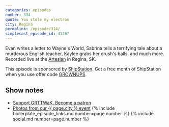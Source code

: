 ```yaml
---
categories: episodes
number: 314
quote: You stole my electron
city: Regina
permalink: /episode/314/
simplecast_episode_id: 41287
---
```


Evan writes a letter to Wayne's World, Sabrina tells a terrifying tale about a murderous English teacher, Kaylee grabs her crush's balls, and much more. Recorded live at the [Artesian](http://www.artesianon13th.ca/) in Regina, SK.

This episode is sponsored by [ShipStation](https://www.shipstation.com/step1/?coupon=grownups&utm_campaign=podcasts-promo-q2-2016&utm_medium=podcast-ad-jun-2016&utm_source=grownups-read-things-they-wrote-as-kids&ref=grownups_podcast). Get a free month of ShipStation when you use offer code [GROWNUPS](https://www.shipstation.com/step1/?coupon=grownups&utm_campaign=podcasts-promo-q2-2016&utm_medium=podcast-ad-jun-2016&utm_source=grownups-read-things-they-wrote-as-kids&ref=grownups_podcast).

## Show notes
- [Support GRTTWaK. Become a patron](https://grownupsreadthingstheywroteaskids.com/support/?utm_source=podcast&utm_medium=referral&utm_campaign=314)
- [Photos from our {{ page.city }} event](https://www.facebook.com/grownupsreadthingstheywroteaskids/photos/?tab=album&album_id=10153851126318600)
{% include boilerplate_episode_links.md number=page.number %}
{% include social.md number=page.number %}